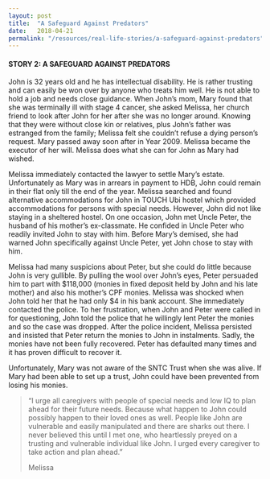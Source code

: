 ```yaml
---
layout: post
title:  "A Safeguard Against Predators"
date:   2018-04-21
permalink: "/resources/real-life-stories/a-safeguard-against-predators"
---
```


#### STORY 2: A SAFEGUARD AGAINST PREDATORS

John is 32 years old and he has intellectual disability. He is rather trusting and can easily be won over by anyone who treats him well. He is not able to hold a job and needs close guidance. When John’s mom, Mary found that she was terminally ill with stage 4 cancer, she asked Melissa, her church friend to look after John for her after she was no longer around. Knowing that they were without close kin or relatives, plus John’s father was estranged from the family; Melissa felt she couldn’t refuse a dying person’s request. Mary passed away soon after in Year 2009. Melissa became the executor of her will. Melissa does what she can for John as Mary had wished.  
  
Melissa immediately contacted the lawyer to settle Mary’s estate. Unfortunately as Mary was in arrears in payment to HDB, John could remain in their flat only till the end of the year. Melissa searched and found alternative accommodations for John in TOUCH Ubi hostel which provided accommodations for persons with special needs. However, John did not like staying in a sheltered hostel. On one occasion, John met Uncle Peter, the husband of his mother’s ex-classmate. He confided in Uncle Peter who readily invited John to stay with him. Before Mary’s demised, she had warned John specifically against Uncle Peter, yet John chose to stay with him.  
  
Melissa had many suspicions about Peter, but she could do little because John is very gullible. By pulling the wool over John’s eyes, Peter persuaded him to part with $118,000 (monies in fixed deposit held by John and his late mother) and also his mother’s CPF monies. Melissa was shocked when John told her that he had only $4 in his bank account. She immediately contacted the police. To her frustration, when John and Peter were called in for questioning, John told the police that he willingly lent Peter the monies and so the case was dropped. After the police incident, Melissa persisted and insisted that Peter return the monies to John in instalments. Sadly, the monies have not been fully recovered. Peter has defaulted many times and it has proven difficult to recover it.  
  
Unfortunately, Mary was not aware of the SNTC Trust when she was alive. If Mary had been able to set up a trust, John could have been prevented from losing his monies.

> “I urge all caregivers with people of special needs and low IQ to plan ahead for their future needs. Because what happen to John could possibly happen to their loved ones as well. People like John are vulnerable and easily manipulated and there are sharks out there. I never believed this until I met one, who heartlessly preyed on a trusting and vulnerable individual like John. I urged every caregiver to take action and plan ahead.”
>
> Melissa
